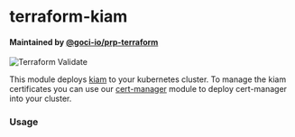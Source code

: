 # terraform-kiam

#### Maintained by [@goci-io/prp-terraform](https://github.com/orgs/goci-io/teams/prp-terraform)

![Terraform Validate](https://github.com/goci-io/terraform-kiam-helm/workflows/Terraform%20Validate/badge.svg)

This module deploys [kiam](https://github.com/uswitch/kiam) to your kubernetes cluster. To manage the kiam certificates you can use our [cert-manager](https://github.com/goci-io/aws-cert-manager-helm) module to deploy cert-manager into your cluster.

### Usage

```hcl

```
